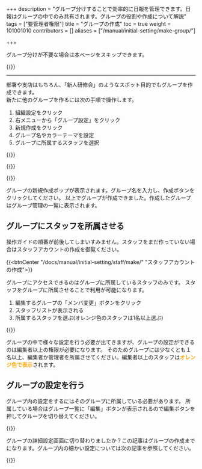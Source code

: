 +++
description = "グループ分けすることで効率的に日報を管理できます。日報はグループの中でのみ共有されます。グループの役割や作成について解説"
tags = ["要管理者権限"]
title = "グループの作成"
toc = true
weight = 101001010
contributors = []
aliases = ["/manual/initial-setting/make-group/"]

+++

グループ分けが不要な場合は本ページをスキップできます。

{{<nextBlog>}}

---

部署や支店はもちろん、「新人研修会」のようなスポット目的でもグループを作成できます。  
新たに他のグループを作るには次の手順で操作します。

1. 組織設定をクリック
1. 右メニューから「グループ設定」をクリック
1. 新規作成をクリック
1. グループ名やカラーテーマを設定
1. グループに所属するスタッフを選択

{{<appscreen filename="sosiki" title="メニュー左から「組織設定」を選ぶ"  >}}

{{<nextArrow>}}

{{<appscreen filename="add_group" title="グループの新規作成を行うには組織設定＞グループ管理＞グループの追加の順にクリックします"  >}}

グループの新規作成ポップが表示されます。グループ名を入力し、作成ボタンをクリックしてください。
以上でグループが作成できました。作成したグループはグループ管理の一覧に表示されます。

## グループにスタッフを所属させる

操作ガイドの順番が前後してしまいすみません。スタッフをまだ作っていない場合はスタッフアカウントの作成を御覧ください。

{{<btnCenter "/docs/manual/initial-setting/staff/make/" "スタッフアカウントの作成">}}

グループにアクセスできるのはグループに所属しているスタッフのみです。
スタッフをグループに所属させることで利用が可能になります。

1. 編集するグループの「メンバ変更」ボタンをクリック
1. スタッフリストが表示される
1. 所属するスタッフを選ぶ(オレンジ色のスタッフは1名以上選ぶ)

{{<appscreen filename="assign-staff" title="グループに所属するスタッフを選択"  >}}

グループの中で様々な設定を行う必要が出てきますが、グループの設定ができるのは編集者以上の権限が必要になります。
そのためグループには少なくとも１名以上、編集者か管理者を所属させてください。編集者以上のスタッフは<span style="color:orange;font-weight:bold">オレンジ色で表示</span>されます。

## グループの設定を行う

グループ内の設定をするにはそのグループに所属している必要があります。
所属している場合はグループ一覧に「編集」ボタンが表示されるので編集ボタンを押してグループを切り替えてください。

{{<appscreen filename="move-group" title="グループの切替"  >}}

グループの詳細設定画面に切り替わりましたか？この記事はグループの作成までになります。グループ内の細かい設定については次の記事を参照してください。

{{<nextBlog>}}